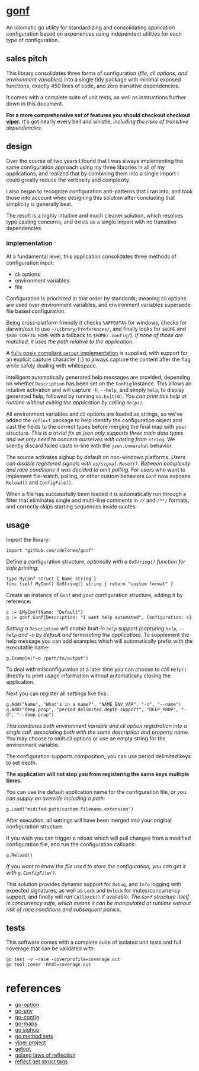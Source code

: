 
# [gonf](https://github.com/cdelorme/gonf#)

An idiomatic go utility for standardizing and consolidating application configuration based on experiences using independent utilities for each type of configuration.


## sales pitch

This library consolidates three forms of configuration (_file, cli options, and environment variables_) into a single tidy package with minimal exposed functions, exactly 450 lines of code, and zero transitive dependencies.

It comes with a complete suite of unit tests, as well as instructions further down in this document.

**For a more comprehensive set of features you should checkout checkout [viper](https://github.com/spf13/viper).**  It's got nearly every bell and whistle, _including the risks of transitive dependencies._


## design

Over the course of two years I found that I was always implementing the same configuration approach using my three libraries in all of my applications, and realized that by combining them into a single import I could greatly reduce the verbosity and complexity.

I also began to recognize configuration anti-patterns that I ran into, and took those into account when designing this solution after concluding that simplicity is generally best.

The result is a highly intuitive and much cleaner solution, which resolves type casting concerns, and exists as a single import with no transitive dependencies.


### implementation

At a fundamental level, this application consolidates three methods of configuration input:

- cli options
- environment variables
- file

Configuration is prioritized in that order by standards; meaning cli options are used over environment variables, and environment variables supersede file based configuration.

Being cross-platform friendly it checks `%APPDATA%` for windows, checks for darwin/osx to use `~/Library/Preferences/`, and finally looks for `$HOME` and `$XDG_CONFIG_HOME` with a fallback to `$HOME/.config/`).  _If none of those are matched, it uses the path relative to the application._

A [fully posix compliant `getopt` implementation](https://en.wikipedia.org/wiki/Getopt) is supplied, with support for an explicit capture character (`:`) to always capture the content after the flag while safely dealing with whitespace.

Intelligent automatically generated help messages are provided, depending on whether `Description` has been set on the `Config` instance.  This allows an intuitive activation and will capture `-h`, `--help`, and simply `help`, to display generated help, followed by running `os.Exit(0)`.  _You can print this help at runtime without exiting the application by calling `Help()`._

All environment variables and cli options are loaded as strings, so we've added the `reflect` package to help identify the configuration object and cast the fields to the correct types before merging the final map with your structure.  _This is a trivial fix as json only supports three main data types and we only need to concern ourselves with casting from `string`._  We silently discard failed casts in-line with the `json.Unmarshal` behavior.

The source activates sighup by default on non-windows platforms.  _Users can disable registered signals with `os/signal.Reset()`.  Between complexity and race conditions it was decided to omit polling._  For users who want to implement file-watch, polling, or other custom behaviors `Gonf` now exposes `Reload()` and `ConfigFile()`.

When a file has successfully been loaded it is automatically run through a filter that eliminates single and multi-line comments in `//` and `/**/` formats, and correctly skips starting sequences inside quotes.


## usage

Import the library:

	import "github.com/cdelorme/gonf"

Define a configuration structure, _optionally with a `GoString()` function for safe printing_:

	type MyConf struct { Name string }
	func (self MyConf) GoString() string { return "custom format" }

Create an instance of `Gonf` and your configuration structure, adding it by reference:

	c := &MyConf{Name: "Default"}
	g := gonf.Gonf{Description: "I want help automated", Configuration: c}

_Setting a `Description` will enable built-in `help` support (capturing `help`, `--help` and `-h` by default and terminating the application)._  To supplement the help message you can add examples which will automatically prefix with the executable name:

	g.Example("-o /path/to/output")

To deal with misconfiguration at a later time you can choose to call `Help()` directly to print usage information without automatically closing the application.

Next you can register all settings like this:

	g.Add("Name", "What's in a name?", "NAME_ENV_VAR", "-n", "--name")
	g.Add("deep.prop", "period delimited depth support", "DEEP_PROP", "-d", "--deep-prop")

_This combines both environment variable and cli option registration into a single call, associating both with the same description and property name._  You may choose to omit cli options or use an empty string for the environment variable.

The configuration supports composition; you can use period delimited keys to set depth.

**The application will not stop you from registering the same keys multiple times.**

You can use the default application name for the configuration file, _or you can supply an override including a path:_

	g.Load("midifed-path/custom-filename.extension")

After execution, all settings will have been merged into your original configuration structure.

If you wish you can trigger a reload which will pull changes from a modified configuration file, and run the configuration callback:

	g.Reload()

_If you want to know the file used to store the configuration, you can get it with `g.ConfigFile()`._

This solution provides dynamic support for `Debug`, and `Info` logging with expected signatures, as well as `Lock` and `Unlock` for mutex/concurrency support, and finally will run `Callback()` if available.  _The `Gonf` structure itself is concurrency safe, which means it can be manipulated at runtime without risk of race conditions and subsequent panics._


## tests

This software comes with a complete suite of isolated unit tests and full coverage that can be validated with:

	go test -v -race -coverprofile=coverage.out
	go tool cover -html=coverage.out


# references

- [go-option](https://github.com/cdelorme/go-option)
- [go-env](https://github.com/cdelorme/go-env)
- [go-config](https://github.com/cdelorme/go-config)
- [go-maps](https://github.com/cdelorme/go-maps)
- [go sighup](https://gist.github.com/andelf/5889946)
- [go method sets](https://golang.org/ref/spec#Method_sets)
- [viper project](https://github.com/spf13/viper)
- [getopt](https://en.wikipedia.org/wiki/Getopt)
- [golang laws of reflection](http://blog.golang.org/laws-of-reflection)
- [reflect get struct tags](https://golang.org/pkg/reflect/#StructTag.Get)
